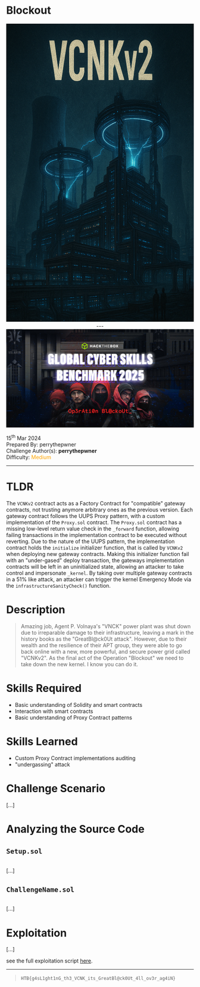 # Blockout

<p align="center">
    <img src="./assets/ChallengeBanner.png" height="800" />
    <br />
    ---
    <br />
    <img src="./assets/EventBanner.jpg" />
</p>

15<sup>th</sup> Mar 2024 \
Prepared By: perrythepwner \
Challenge Author(s): **perrythepwner** \
Difficulty: <font color=orange>Medium</font>

---

# TLDR
The `VCNKv2` contract acts as a Factory Contract for "compatible" gateway contracts, not trusting anymore arbitrary ones as the previous version. Each gateway contract follows the UUPS Proxy pattern, with a custom implementation of the `Proxy.sol` contract. The `Proxy.sol` contract has a missing low-level return value check in the `_forward` function, allowing failing transactions in the implementation contract to be executed without reverting. Due to the nature of the UUPS pattern, the implementation contract holds the `initialize` initializer function, that is called by `VCNKv2` when deploying new gateway contracts. Making this initializer function fail with an "under-gased" deploy transaction, the gateways implementation contracts will be left in an uninitialized state, allowing an attacker to take control and impersonate `_kernel`. By taking over multiple gateway contracts in a 51% like attack, an attacker can trigger the kernel Emergency Mode via the `infrastructureSanityCheck()` function. 

# Description
> Amazing job, Agent P. Volnaya's "VNCK" power plant was shut down due to irreparable damage to their infrastructure, leaving a mark in the history books as the "GreatBl@ck0Ut attack". However, due to their wealth and the resilience of their APT group, they were able to go back online with a new, more powerful, and secure power grid called "VCNKv2". As the final act of the Operation "Blockout" we need to take down the new kernel. I know you can do it.

# Skills Required
- Basic understanding of Solidity and smart contracts
- Interaction with smart contracts
- Basic understanding of Proxy Contract patterns

# Skills Learned
- Custom Proxy Contract implementations auditing
- "undergassing" attack

# Challenge Scenario
[...]

# Analyzing the Source Code

## `Setup.sol`

```solidity
```

[...]

## `ChallengeName.sol`

```solidity
```

[...]

# Exploitation

[...]

see the full exploitation script [here](./htb/solver.py).

---
> `HTB{g4sL1ght1nG_th3_VCNK_its_GreatBl@ck0Ut_4ll_ov3r_ag4iN}`
